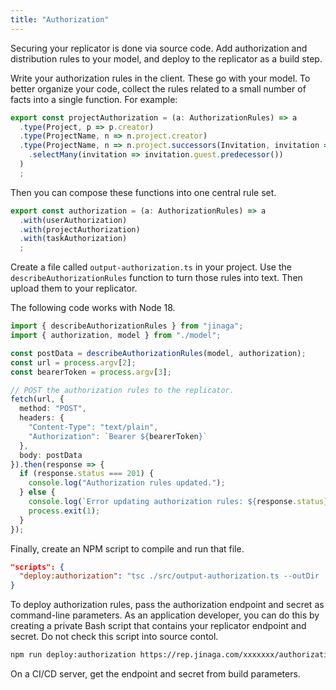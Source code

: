 ```yaml
---
title: "Authorization"
---
```


Securing your replicator is done via source code.
Add authorization and distribution rules to your model, and deploy to the replicator as a build step.

Write your authorization rules in the client.
These go with your model.
To better organize your code, collect the rules related to a small number of facts into a single function.
For example:

```typescript
export const projectAuthorization = (a: AuthorizationRules) => a
  .type(Project, p => p.creator)
  .type(ProjectName, n => n.project.creator)
  .type(ProjectName, n => n.project.successors(Invitation, invitation => invitation.project)
    .selectMany(invitation => invitation.guest.predecessor())
  )
  ;
```

Then you can compose these functions into one central rule set.

```typescript
export const authorization = (a: AuthorizationRules) => a
  .with(userAuthorization)
  .with(projectAuthorization)
  .with(taskAuthorization)
  ;
```

Create a file called `output-authorization.ts` in your project.
Use the `describeAuthorizationRules` function to turn those rules into text.
Then upload them to your replicator.

The following code works with Node 18.

```typescript
import { describeAuthorizationRules } from "jinaga";
import { authorization, model } from "./model";

const postData = describeAuthorizationRules(model, authorization);
const url = process.argv[2];
const bearerToken = process.argv[3];

// POST the authorization rules to the replicator.
fetch(url, {
  method: "POST",
  headers: {
    "Content-Type": "text/plain",
    "Authorization": `Bearer ${bearerToken}`
  },
  body: postData
}).then(response => {
  if (response.status === 201) {
    console.log("Authorization rules updated.");
  } else {
    console.log(`Error updating authorization rules: ${response.status} ${response.statusText}`);
    process.exit(1);
  }
});
```

Finally, create an NPM script to compile and run that file.

```json
"scripts": {
  "deploy:authorization": "tsc ./src/output-authorization.ts --outDir ./deploy && node ./deploy/output-authorization.js"
}
```

To deploy authorization rules, pass the authorization endpoint and secret as command-line parameters.
As an application developer, you can do this by creating a private Bash script that contains your replicator endpoint and secret.
Do not check this script into source contol.

```bash
npm run deploy:authorization https://rep.jinaga.com/xxxxxxx/authorization yyyyyyy
```

On a CI/CD server, get the endpoint and secret from build parameters.

